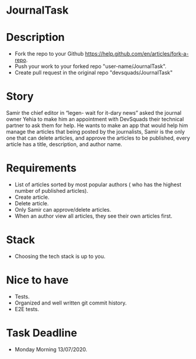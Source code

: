 # JournalTask

# Description
- Fork the repo to your Github https://help.github.com/en/articles/fork-a-repo.
- Push your work to your forked repo "user-name/JournalTask".
- Create pull request in the original repo "devsquads/JournalTask"

# Story
Samir the chief editor in “legen- wait for it-dary news” asked the journal owner Yehia to make him an appointment with DevSquads their technical partner to ask them for help.
He wants to make an app that would help him manage the articles that being posted by the journalists, Samir is the only one that can delete articles, and approve the articles to be published, every article has a title, description, and author name.


# Requirements
- List of articles sorted by most popular authors ( who has the highest number of published articles).
- Create article.
- Delete article.
- Only Samir can approve/delete articles.
- When an author view all articles, they see their own articles first. 

# Stack
- Choosing the tech stack is up to you.

# Nice to have
- Tests.
- Organized and well written git commit history.
- E2E tests.

# Task Deadline
- Monday Morning 13/07/2020.
